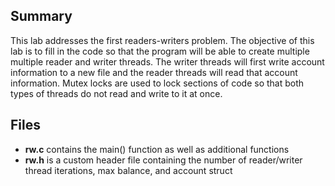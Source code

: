 ## Summary
This lab addresses the first readers-writers problem. The objective of this lab is to fill in the code so that the program will
be able to create multiple multiple reader and writer threads. The writer threads will first write account information to a new file and the reader threads will read that account information. Mutex locks are used to lock sections of code so that both types of threads do not read and write to it at once.

## Files
* **rw.c** contains the main() function as well as additional functions
* **rw.h** is a custom header file containing the number of reader/writer thread iterations, max balance, and account struct
